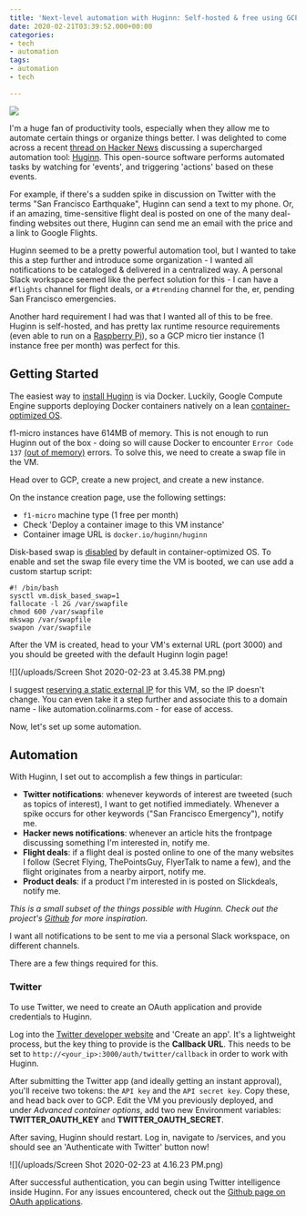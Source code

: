 ```yaml
---
title: 'Next-level automation with Huginn: Self-hosted & free using GCP'
date: 2020-02-21T03:39:52.000+00:00
categories:
- tech
- automation
tags:
- automation
- tech

---
```

![](/uploads/automation_small.jpg)

I'm a huge fan of productivity tools, especially when they allow me to automate certain things or organize things better. I was delighted to come across a recent  [thread on Hacker News](https://news.ycombinator.com/item?id=21772610 "Huginn") discussing a supercharged automation tool: [Huginn](https://github.com/huginn/huginn "Huginn"). This open-source software performs automated tasks by watching for 'events', and triggering 'actions' based on these events.

For example, if there's a sudden spike in discussion on Twitter with the terms "San Francisco Earthquake", Huginn can send a text to my phone. Or, if an amazing, time-sensitive flight deal is posted on one of the many deal-finding websites out there, Huginn can send me an email with the price and a link to Google Flights.

Huginn seemed to be a pretty powerful automation tool, but I wanted to take this a step further and introduce some organization - I wanted all notifications to be cataloged & delivered in a centralized way. A personal Slack workspace seemed like the perfect solution for this - I can have a `#flights` channel for flight deals, or a `#trending` channel for the, er, pending San Francisco emergencies.

Another hard requirement I had was that I wanted all of this to be free. Huginn is self-hosted, and has pretty lax runtime resource requirements (even able to run on a [Raspberry Pi](https://github.com/huginn/huginn/wiki/Running-Huginn-on-minimal-systems-with-low-RAM-&-CPU-e.g.-Raspberry-Pi)), so a GCP micro tier instance (1 instance free per month) was perfect for this.

## Getting Started

The easiest way to [install Huginn](https://github.com/huginn/huginn/blob/master/doc/docker/install.md "Huginn installation") is via Docker. Luckily, Google Compute Engine supports deploying Docker containers natively on a lean [container-optimized OS](https://cloud.google.com/container-optimized-os/docs "Container optimized GCP OS").

f1-micro instances have 614MB of memory. This is not enough to run Huginn out of the box - doing so will cause Docker to encounter `Error Code 137` [(out of memory)](https://success.docker.com/article/what-causes-a-container-to-exit-with-code-137) errors. To solve this, we need to create a swap file in the VM.

Head over to GCP, create a new project, and create a new instance.

On the instance creation page, use the following settings:

* `f1-micro` machine type (1 free per month)
* Check 'Deploy a container image to this VM instance'
* Container image URL is `docker.io/huginn/huginn`

Disk-based swap is [disabled](https://stackoverflow.com/questions/58210222/how-to-enable-swap-swapfile-on-google-container-optimized-os-on-gce) by default in container-optimized OS. To enable and set the swap file every time the VM is booted, we can use add a custom startup script:

    #! /bin/bash
    sysctl vm.disk_based_swap=1
    fallocate -l 2G /var/swapfile
    chmod 600 /var/swapfile
    mkswap /var/swapfile
    swapon /var/swapfile

After the VM is created, head to your VM's external URL (port 3000) and you should be greeted with the default Huginn login page!

![](/uploads/Screen Shot 2020-02-23 at 3.45.38 PM.png)

I suggest [reserving a static external IP](https://cloud.google.com/compute/docs/ip-addresses/reserve-static-external-ip-address "Static IP on GCP") for this VM, so the IP doesn't change. You can even take it a step further and associate this to a domain name - like automation.colinarms.com - for ease of access.

Now, let's set up some automation.

## Automation

With Huginn, I set out to accomplish a few things in particular:

* **Twitter notifications**: whenever keywords of interest are tweeted (such as topics of interest), I want to get notified immediately. Whenever a spike occurs for other keywords ("San Francisco Emergency"), notify me.
* **Hacker news notifications**: whenever an article hits the frontpage discussing something I'm interested in, notify me.
* **Flight deals**: if a flight deal is posted online to one of the many websites I follow (Secret Flying, ThePointsGuy, FlyerTalk to name a few), and the flight originates from a nearby airport, notify me.
* **Product deals**: if a product I'm interested in is posted on Slickdeals, notify me.

_This is a small subset of the things possible with Huginn. Check out the project's_ [_Github_](https://github.com/huginn/huginn#here-are-some-of-the-things-that-you-can-do-with-huginn "Huginn Github") _for more inspiration._

I want all notifications to be sent to me via a personal Slack workspace, on different channels.

There are a few things required for this.

### Twitter

To use Twitter, we need to create an OAuth application and provide credentials to Huginn.

Log into the [Twitter developer website](https://developer.twitter.com/en/apps "Twitter Developers") and 'Create an app'. It's a lightweight process, but the key thing to provide is the **Callback URL**. This needs to be set to `http://<your_ip>:3000/auth/twitter/callback` in order to work with Huginn.

After submitting the Twitter app (and ideally getting an instant approval), you'll receive two tokens: the `API key` and the `API secret key`. Copy these, and head back over to GCP. Edit the VM you previously deployed, and under _Advanced container options_, add two new Environment variables: **TWITTER_OAUTH_KEY** and **TWITTER_OAUTH_SECRET**.

After saving, Huginn should restart. Log in, navigate to /services, and you should see an 'Authenticate with Twitter' button now!

![](/uploads/Screen Shot 2020-02-23 at 4.16.23 PM.png)

After successful authentication, you can begin using Twitter intelligence inside Huginn. For any issues encountered, check out the [Github page on OAuth applications](https://github.com/huginn/huginn/wiki/Configuring-OAuth-applications#twitter "Github OAuth").